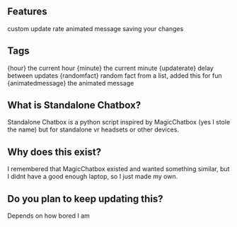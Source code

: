 ## Features
custom update rate
animated message
saving your changes

## Tags
{hour} the current hour
{minute} the current minute
{updaterate} delay between updates
{randomfact} random fact from a list, added this for fun
{animatedmessage} the animated message


## What is Standalone Chatbox?
Standalone Chatbox is a python script inspired by MagicChatbox (yes I stole the name) but for standalone vr headsets or other devices.

## Why does this exist?
I remembered that MagicChatbox existed and wanted something similar, but I didnt have a good enough laptop, so I just made my own.

## Do you plan to keep updating this?
Depends on how bored I am
